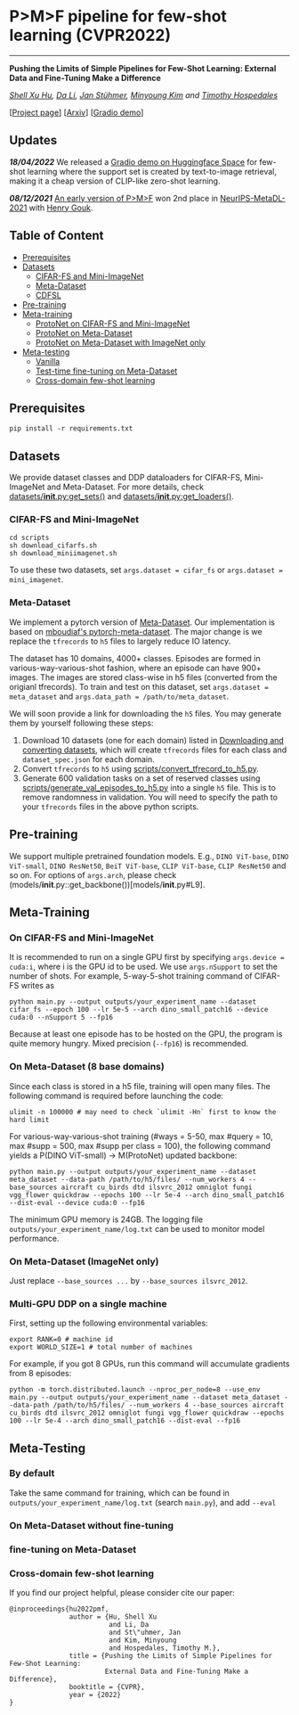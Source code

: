 # P>M>F pipeline for few-shot learning (CVPR2022)
---

**Pushing the Limits of Simple Pipelines for Few-Shot Learning: External Data and Fine-Tuning Make a Difference**

*[Shell Xu Hu](https://hushell.github.io/), [Da Li](https://dali-dl.github.io/), [Jan Stühmer](https://scholar.google.com/citations?user=pGukv5YAAAAJ&hl=en), [Minyoung Kim](https://sites.google.com/site/mikim21/) and [Timothy Hospedales](https://homepages.inf.ed.ac.uk/thospeda/)*


[[Project page](https://hushell.github.io/pmf/)]
[[Arxiv](https://arxiv.org/abs/2204.07305)]
[[Gradio demo](https://huggingface.co/spaces/hushell/pmf_with_gis)]


## Updates

***18/04/2022***
We released a [Gradio demo on Huggingface Space](https://huggingface.co/spaces/hushell/pmf_with_gis) for few-shot learning where the support set is created by text-to-image retrieval, making it a cheap version of CLIP-like zero-shot learning.

***08/12/2021***
[An early version of P>M>F](https://github.com/henrygouk/neurips-metadl-2021) won 2nd place in [NeurIPS-MetaDL-2021](https://metalearning.chalearn.org/metadlneurips2021) with [Henry Gouk](https://www.henrygouk.com/).


## Table of Content
* [Prerequisites](#prerequisites)
* [Datasets](#datasets)
    * [CIFAR-FS and Mini-ImageNet](#cifar-fs-and-mini-imagenet)
    * [Meta-Dataset](#meta-dataset)
    * [CDFSL](#cdfsl)
* [Pre-training](#pre-training)
* [Meta-training](#meta-training)
    * [ProtoNet on CIFAR-FS and Mini-ImageNet](#protonet-on-cifar-fs-and-mini-imagenet)
    * [ProtoNet on Meta-Dataset](#protonet-on-meta-dataset)
    * [ProtoNet on Meta-Dataset with ImageNet only](#protonet-on-meta-dataset-with-imagenet-only)
* [Meta-testing](#meta-testing)
    * [Vanilla](#vanilla)
    * [Test-time fine-tuning on Meta-Dataset](#test-time-fine-tuning-on-meta-dataset)
    * [Cross-domain few-shot learning](#cross-domain-few-shot-learning)


## Prerequisites
```
pip install -r requirements.txt
```

## Datasets
We provide dataset classes and DDP dataloaders for CIFAR-FS, Mini-ImageNet and Meta-Dataset. 
For more details, check [datasets/__init__.py:get_sets()](datasets/__init__.py#L15) and [datasets/__init__.py:get_loaders()](datasets/__init__.py#L70).

### CIFAR-FS and Mini-ImageNet
```
cd scripts
sh download_cifarfs.sh
sh download_miniimagenet.sh
```
To use these two datasets, set `args.dataset = cifar_fs` or `args.dataset = mini_imagenet`.

### Meta-Dataset
We implement a pytorch version of [Meta-Dataset](https://github.com/google-research/meta-dataset).
Our implementation is based on [mboudiaf's pytorch-meta-dataset](https://github.com/mboudiaf/pytorch-meta-dataset).
The major change is we replace the `tfrecords` to `h5` files to largely reduce IO latency. 

The dataset has 10 domains, 4000+ classes. Episodes are formed in various-way-various-shot fashion, where an episode can have 900+ images.
The images are stored class-wise in h5 files (converted from the origianl tfrecords).
To train and test on this dataset, set `args.dataset = meta_dataset` and `args.data_path = /path/to/meta_dataset`.

We will soon provide a link for downloading the `h5` files. You may generate them by yourself following these steps:
1. Download 10 datasets (one for each domain) listed in [Downloading and converting datasets](https://github.com/google-research/meta-dataset#downloading-and-converting-datasets), which will create `tfrecords` files for each class and `dataset_spec.json` for each domain.
2. Convert `tfrecords` to `h5` using [scripts/convert_tfrecord_to_h5.py](scripts/convert_tfrecord_to_h5.py).
3. Generate 600 validation tasks on a set of reserved classes using [scripts/generate_val_episodes_to_h5.py](scripts/generate_val_episodes_to_h5.py) into a single `h5` file. This is to remove randomness in validation.
You will need to specify the path to your `tfrecords` files in the above python scripts.


## Pre-training
We support multiple pretrained foundation models. E.g., 
`DINO ViT-base`, `DINO ViT-small`, `DINO ResNet50`, `BeiT ViT-base`, `CLIP ViT-base`, `CLIP ResNet50` and so on.
For options of `args.arch`, please check (models/__init__.py::get_backbone())[models/__init__.py#L9].


## Meta-Training

### On CIFAR-FS and Mini-ImageNet
It is recommended to run on a single GPU first by specifying `args.device = cuda:i`, where i is the GPU id to be used. 
We use `args.nSupport` to set the number of shots. For example, 5-way-5-shot training command of CIFAR-FS writes as
```
python main.py --output outputs/your_experiment_name --dataset cifar_fs --epoch 100 --lr 5e-5 --arch dino_small_patch16 --device cuda:0 --nSupport 5 --fp16
```
Because at least one episode has to be hosted on the GPU, the program is quite memory hungry. Mixed precision (`--fp16`) is recommended.

### On Meta-Dataset (8 base domains)
Since each class is stored in a h5 file, training will open many files. The following command is required before launching the code:
```
ulimit -n 100000 # may need to check `ulimit -Hn` first to know the hard limit
```
For various-way-various-shot training (#ways = 5-50, max #query = 10, max #supp = 500, max #supp per class = 100), the following command yields a P(DINO ViT-small) -> M(ProtoNet) updated backbone:
```
python main.py --output outputs/your_experiment_name --dataset meta_dataset --data-path /path/to/h5/files/ --num_workers 4 --base_sources aircraft cu_birds dtd ilsvrc_2012 omniglot fungi vgg_flower quickdraw --epochs 100 --lr 5e-4 --arch dino_small_patch16 --dist-eval --device cuda:0 --fp16
```
The minimum GPU memory is 24GB. The logging file `outputs/your_experiment_name/log.txt` can be used to monitor model performance.

### On Meta-Dataset (ImageNet only)
Just replace `--base_sources ...` by `--base_sources ilsvrc_2012`.

### Multi-GPU DDP on a single machine
First, setting up the following environmental variables: 
```
export RANK=0 # machine id
export WORLD_SIZE=1 # total number of machines
```
For example, if you got 8 GPUs, run this command will accumulate gradients from 8 episodes:
```
python -m torch.distributed.launch --nproc_per_node=8 --use_env main.py --output outputs/your_experiment_name --dataset meta_dataset --data-path /path/to/h5/files/ --num_workers 4 --base_sources aircraft cu_birds dtd ilsvrc_2012 omniglot fungi vgg_flower quickdraw --epochs 100 --lr 5e-4 --arch dino_small_patch16 --dist-eval --fp16
```

## Meta-Testing

### By default 
Take the same command for training, which can be found in `outputs/your_experiment_name/log.txt` (search `main.py`),
and add `--eval`

### On Meta-Dataset without fine-tuning

### fine-tuning on Meta-Dataset

### Cross-domain few-shot learning



If you find our project helpful, please consider cite our paper:
```
@inproceedings{hu2022pmf,
               author = {Hu, Shell Xu
                         and Li, Da
                         and St\"uhmer, Jan
                         and Kim, Minyoung
                         and Hospedales, Timothy M.},
               title = {Pushing the Limits of Simple Pipelines for Few-Shot Learning:
                        External Data and Fine-Tuning Make a Difference},
               booktitle = {CVPR},
               year = {2022}
}
```


